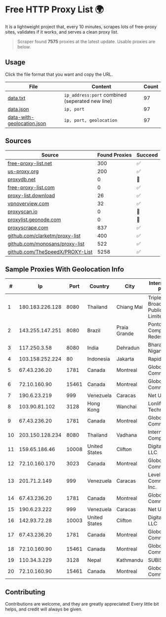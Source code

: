 
# Free HTTP Proxy List 🌍

It is a lightweight project that, every 10 minutes, scrapes lots of free-proxy sites, validates if it works, and serves a clean proxy list.


> Scraper found **7575** proxies at the latest update. Usable proxies are below.

## Usage

Click the file format that you want and copy the URL.


|File|Content|Count|
|----|-------|-----|
|[data.txt](https://raw.githubusercontent.com/themiralay/Proxy-List-World/master/data.txt)|`ip_address:port` combined (seperated new line)|97|
|[data.json](https://raw.githubusercontent.com/themiralay/Proxy-List-World/master/data.json)|`ip, port`|97|
|[data-with-geolocation.json](https://raw.githubusercontent.com/themiralay/Proxy-List-World/master/data-with-geolocation.json)|`ip, port, geolocation`|97|

## Sources

|Source|Found Proxies|Succeed|
|------|-------------|-------|
|[free-proxy-list.net](https://free-proxy-list.net)|300|✅|
|[us-proxy.org](https://www.us-proxy.org)|200|✅|
|[proxydb.net](http://proxydb.net)|0|🚫|
|[free-proxy-list.com](https://free-proxy-list.com/?page=&port=&type%5B%5D=http&type%5B%5D=https&up_time=0&search=Search)|0|✅|
|[proxy-list.download](https://www.proxy-list.download/HTTP)|26|✅|
|[vpnoverview.com](https://vpnoverview.com/privacy/anonymous-browsing/free-proxy-servers)|32|✅|
|[proxyscan.io](https://www.proxyscan.io)|0|🚫|
|[proxylist.geonode.com](https://proxylist.geonode.com/api/proxy-list?limit=300&page=1&sort_by=lastChecked&sort_type=desc&protocols=http,https)|0|🚫|
|[proxyscrape.com](https://api.proxyscrape.com/v2/?request=displayproxies&protocol=http&timeout=10000&country=all&ssl=all&anonymity=all)|837|✅|
|[github.com/clarketm/proxy-list](https://raw.githubusercontent.com/clarketm/proxy-list/master/proxy-list-raw.txt)|400|✅|
|[github.com/monosans/proxy-list](https://raw.githubusercontent.com/monosans/proxy-list/main/proxies/http.txt)|522|✅|
|[github.com/TheSpeedX/PROXY-List](https://raw.githubusercontent.com/TheSpeedX/PROXY-List/master/http.txt)|5258|✅|


## Sample Proxies With Geolocation Info

|#|Ip|Port|Country|City|Internet Service Provider|
|-|--|----|-------|----|-------------------------|
|1|180.183.226.128|8080|Thailand|Chiang Mai|Triple T Broadband Public Company Limited|
|2|143.255.147.251|8080|Brazil|Praia Grande|Pontonet Computadores e Redes Ltda Epp|
|3|117.250.3.58|8080|India|Dehradun|Bharat Sanchar Nigam Ltd|
|4|103.158.252.224|80|Indonesia|Jakarta|Rapid Network|
|5|67.43.236.20|1781|Canada|Montreal|GloboTech Communications|
|6|72.10.160.90|15461|Canada|Montreal|GloboTech Communications|
|7|190.6.23.219|999|Venezuela|Caracas|Net Uno|
|8|103.90.81.102|3128|Hong Kong|Wanchai|Lonlife Technology Co.|
|9|67.43.236.20|1781|Canada|Montreal|GloboTech Communications|
|10|203.150.128.234|8080|Thailand|Vadhana|Internet Thailand Company Ltd|
|11|159.65.186.46|10008|United States|Clifton|DigitalOcean, LLC|
|12|72.10.160.170|3023|Canada|Montreal|GloboTech Communications|
|13|201.71.2.149|999|Venezuela|Caracas|Level 3 Communications, Inc.|
|14|67.43.236.20|1781|Canada|Montreal|GloboTech Communications|
|15|190.6.23.222|999|Venezuela|Caracas|Net Uno|
|16|142.93.72.28|10003|United States|Clifton|DigitalOcean, LLC|
|17|67.43.236.20|1781|Canada|Montreal|GloboTech Communications|
|18|72.10.160.90|15461|Canada|Montreal|GloboTech Communications|
|19|110.34.3.229|3128|Nepal|Kathmandu|SUBISU C7|
|20|72.10.160.90|15461|Canada|Montreal|GloboTech Communications|



## Contributing

Contributions are welcome, and they are greatly appreciated! Every
little bit helps, and credit will always be given.


